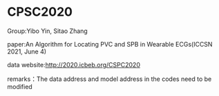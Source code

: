 # CPSC2020

Group:Yibo Yin, Sitao Zhang

paper:An Algorithm for Locating PVC and SPB in Wearable ECGs(ICCSN 2021, June 4)

data website:http://2020.icbeb.org/CSPC2020

remarks：The data address and model address in the codes need to be modified
